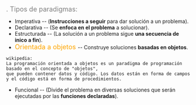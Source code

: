 

<span style="color:grey"><font size="4">
. Tipos de paradigmas:
</font></span>

- Imperativa -- (**Instrucciones a seguir** para dar solución a un problema).
- Declarativa -- (Se **enfoca en el problema** a solucionar).
- Estructurada -- (La solución a un problema sigue **una secuencia de inico a fin**).
- <span style="color:orange"><font size="4"> Orientada a objetos </font></span> -- Construye soluciones **basadas en objetos**.
```
wikipedia:
La programación orientada a objetos es un paradigma de programación basado en el concepto de "objetos",
que pueden contener datos y código. Los datos están en forma de campos y el código está en forma de procedimientos.
```
- Funcional -- (Divide el problema en diversas soluciones que serán ejecutadas por las **funciones declaradas**).

